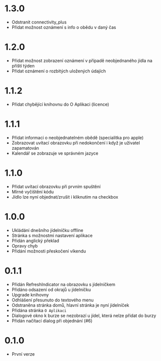 # 1.3.0
- Odstranit connectivity_plus
- Přidat možnost oznámení s info o obědu v daný čas
# 1.2.0
- Přidat možnost zobrazení oznámení v případě neobjednaného jídla na příští týden
- Přidat oznámení o rozbitých uložených údajích
# 1.1.2
- Přidat chybějící knihovnu do O Aplikaci (licence)
# 1.1.1
- Přidat informaci o neobjednatelném obědě (specialitka pro apple)
- Zobrazovat uvítací obrazovku při nedokončení i když je uživatel zapamatován
- Kalendář se zobrazuje ve správném jazyce
# 1.1.0
- Přidat uvítací obrazovku při prvním spuštění
- Mírné vyčištění kódu
- Jídlo lze nyní objednat/zrušit i kliknutím na checkbox
# 1.0.0
- Ukládání dnešního jídelníčku offline
- Stránka s možnostmi nastavení aplikace
- Přidán anglický překlad
- Opravy chyb
- Přidání možnosti přeskočení víkendu
# 0.1.1
- Přidán RefreshIndicator na obrazovku s jídelníčkem
- Přidáno odsazení od okrajů u jídelníčku
- Upgrade knihovny
- Odhlášení přesunuto do textového menu
- Odstraněna stránka domů, hlavní stránka je nyní jídelníček
- Přidána stránka `O Aplikaci`
- Dialogové okno k burze se nezobrazí u jídel, která nelze přidat do burzy
- Přidán načítací dialog při objednání (#6)
# 0.1.0
- První verze